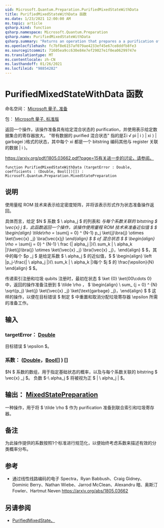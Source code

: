 ```yaml
---
uid: Microsoft.Quantum.Preparation.PurifiedMixedStateWithData
title: PurifiedMixedStateWithData 函数
ms.date: 1/23/2021 12:00:00 AM
ms.topic: article
qsharp.kind: function
qsharp.namespace: Microsoft.Quantum.Preparation
qsharp.name: PurifiedMixedStateWithData
qsharp.summary: "Returns an operation that prepares a a purification of a given mixed\rstate, entangled with a register representing a given collection of data.\rA \"purified mixed state with data\" refers to a state of the form Σᵢ √\U0001D45Dᵢ |\U0001D456⟩ |\U0001D465ᵢ⟩ |garbageᵢ⟩,\rwhere each \U0001D465ᵢ is a bitstring encoding additional data associated with the register |\U0001D456⟩.\r\rSee https://arxiv.org/pdf/1805.03662.pdf?page=15 for further discussion."
ms.openlocfilehash: fc7bf8e6157af079ae4233ef45e67ce8ddfb8fe3
ms.sourcegitcommit: 71605ea9cc630e84e7ef29027e1f0ea06299747e
ms.translationtype: MT
ms.contentlocale: zh-CN
ms.lasthandoff: 01/26/2021
ms.locfileid: "98854282"
---
```

# <a name="purifiedmixedstatewithdata-function"></a>PurifiedMixedStateWithData 函数

命名空间： [Microsoft 量子. 准备](xref:Microsoft.Quantum.Preparation)

包： [Microsoft 量子. 标准版](https://nuget.org/packages/Microsoft.Quantum.Standard)


返回一个操作，该操作准备具有给定混合状态的 purification，并使用表示给定数据集合的寄存器放大。
"带有数据的 purified 混合状态" 指的是Σi √ pi | i ⟩ | xi ⟩ | garbagei ⟩格式的状态，其中每个 xi 都是一个 bitstring 编码其他与 register 关联的数据 | i ⟩。

https://arxiv.org/pdf/1805.03662.pdf?page=15有关进一步的讨论，请参阅。

```qsharp
function PurifiedMixedStateWithData (targetError : Double, coefficients : (Double, Bool[])[]) : Microsoft.Quantum.Preparation.MixedStatePreparation
```


## <a name="description"></a>说明

使用量程 ROM 技术来表示给定密度矩阵，并将该表示形式作为状态准备操作返回。

具体而言，给定 $N $ 系数 $ \ alpha_j $ 的列表和 _与每个系数关联的 bitstring $ \vec{x} j $，此函数返回一个操作，该操作使用量程 ROM 技术来准备近似值 $ $ \begin{align} \tilde\rho = \sum_{j = 0} ^ {N-1} p_j \ket{j}\bra{j} \otimes \ket{\vec{x} _j} \bra{\vec{x}_j} \end{align} $ $ of 混合状态 $ $ \begin{align} \rho = \sum_{j = 0} ^ {N-1} \ frac {| alpha_j |}{\ sum_k | \ alpha_k |}\ket{j}\bra{j} \otimes \ket{\vec{x} _j} \bra{\vec{x} _j}，\end{align} $ $，其中的每个 $p _j $ 是给定系数 $ \ alpha_j $ 的近似值，$ $ \begin{align} \left |p_j-\frac{| \ alpha_j |}{\ sum_k | \ alpha_k |}每个 $j $ 的 \frac{\epsilon}{N} \end{align} $ $。

传递索引注册和垃圾 qubits 注册时，最初在状态 $ \ket {0} \ket{00\cdots 0} 中，返回的操作准备注册到 $ \tilde \rho $，$ $ \begin{align} \ sum_ {j = 0} ^ {N} \sqrt{p_j} \ket{j} \ket{\vec{x} _j} \ket{\text{garbage} _j}，\end{align} $ $ 这样的操作，以便在目标错误 $ 制定 $ 中重置和取消分配垃圾寄存器 \epsilon 所需的准备工作。

## <a name="input"></a>输入

### <a name="targeterror--double"></a>targetError： [Double](xref:microsoft.quantum.lang-ref.double)

目标错误 $ \epsilon $。


### <a name="coefficients--doublebool"></a>系数： ([Double](xref:microsoft.quantum.lang-ref.double)，[Bool](xref:microsoft.quantum.lang-ref.bool)[] ) []

$N $ 系数的数组，用于指定基础状态的概率，以及与每个系数关联的 bitstring $ \vec{x} _j $。
负数 $-\ alpha_j $ 将被视为正 $ | \ alpha_j | $。



## <a name="output--mixedstatepreparation"></a>输出： [MixedStatePreparation](xref:Microsoft.Quantum.Preparation.MixedStatePreparation)

一种操作，用于将 $ \tilde \rho $ 作为 purification 准备到联合索引和垃圾寄存器。

## <a name="remarks"></a>备注

为此操作提供的系数按照1个标准进行规范化，以便始终考虑系数来描述有效的分类概率分布。

## <a name="references"></a>参考

- 通过线性线路编码的电子 Spectra，Ryan Babbush、Craig Gidney、Dominic Berry、Nathan Wiebe、Jarrod McClean、Alexandru 暗、奥斯汀 Fowler、Hartmut Neven https://arxiv.org/abs/1805.03662

## <a name="see-also"></a>另请参阅

- [PurifiedMixedState。](xref:Microsoft.Quantum.Preparation.PurifiedMixedState)
